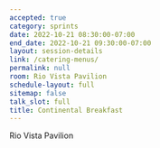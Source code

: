 ```yaml
---
accepted: true
category: sprints
date: 2022-10-21 08:30:00-07:00
end_date: 2022-10-21 09:30:00-07:00
layout: session-details
link: /catering-menus/
permalink: null
room: Rio Vista Pavilion
schedule-layout: full
sitemap: false
talk_slot: full
title: Continental Breakfast
---
```


Rio Vista Pavilion
